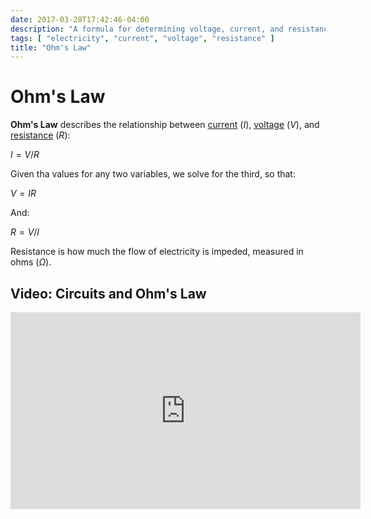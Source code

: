 ```yaml
---
date: 2017-03-28T17:42:46-04:00
description: "A formula for determining voltage, current, and resistance"
tags: [ "electricity", "current", "voltage", "resistance" ]
title: "Ohm's Law"
---
```


# Ohm's Law

**Ohm's Law** describes the relationship between [current](current.md) ($I$), [voltage](voltage.md) ($V$), and [resistance](resistance.md) ($R$):

$I = V/R$

Given tha values for any two variables, we solve for the third, so that:

$V = IR$

And:

$R = V/I$

Resistance is how much the flow of electricity is impeded, measured in ohms ($Ω$).

## Video: Circuits and Ohm's Law

<iframe width="560" height="315" src="https://www.youtube.com/embed/F_vLWkkOETI" frameborder="0" allow="accelerometer; autoplay; clipboard-write; encrypted-media; gyroscope; picture-in-picture" allowfullscreen></iframe>
